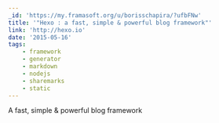 ```yaml
---
_id: 'https://my.framasoft.org/u/borisschapira/?ufbFNw'
title: '"Hexo : a fast, simple & powerful blog framework"'
link: 'http://hexo.io'
date: '2015-05-16'
tags:
    - framework
    - generator
    - markdown
    - nodejs
    - sharemarks
    - static
---
```


<div class="markdown"><p>A fast, simple &amp; powerful blog framework
</p></div>
